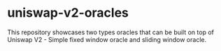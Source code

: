 # uniswap-v2-oracles
This repository showcases two types oracles that can be built on top of Uniswap V2 - Simple fixed window oracle and  sliding window oracle.
